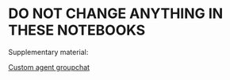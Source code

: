 # DO NOT CHANGE ANYTHING IN THESE NOTEBOOKS

Supplementary material:

[Custom agent groupchat](https://github.com/microsoft/autogen/blob/main/notebook/agentchat_hierarchy_flow_using_select_speaker.ipynb)